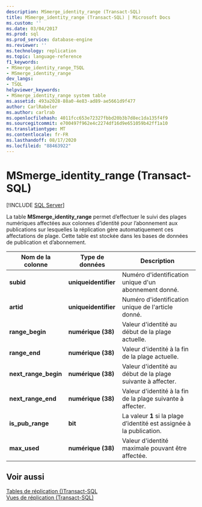 ```yaml
---
description: MSmerge_identity_range (Transact-SQL)
title: MSmerge_identity_range (Transact-SQL) | Microsoft Docs
ms.custom: ''
ms.date: 03/04/2017
ms.prod: sql
ms.prod_service: database-engine
ms.reviewer: ''
ms.technology: replication
ms.topic: language-reference
f1_keywords:
- MSmerge_identity_range_TSQL
- MSmerge_identity_range
dev_langs:
- TSQL
helpviewer_keywords:
- MSmerge_identity_range system table
ms.assetid: 493a2028-88a0-4e83-ad89-ae5661d9f477
author: CarlRabeler
ms.author: carlrab
ms.openlocfilehash: 4011fcc653e72327fbbd20b3b7d8ec1da135f4f9
ms.sourcegitcommit: e700497f962e4c2274df16d9e651059b42ff1a10
ms.translationtype: MT
ms.contentlocale: fr-FR
ms.lasthandoff: 08/17/2020
ms.locfileid: "88463922"
---
```

# <a name="msmerge_identity_range-transact-sql"></a>MSmerge_identity_range (Transact-SQL)
[!INCLUDE [SQL Server](../../includes/applies-to-version/sqlserver.md)]

  La table **MSmerge_identity_range** permet d’effectuer le suivi des plages numériques affectées aux colonnes d’identité pour l’abonnement aux publications sur lesquelles la réplication gère automatiquement ces affectations de plage. Cette table est stockée dans les bases de données de publication et d’abonnement.  
  
|Nom de la colonne|Type de données|Description|  
|-----------------|---------------|-----------------|  
|**subid**|**uniqueidentifier**|Numéro d'identification unique d'un abonnement donné.|  
|**artid**|**uniqueidentifier**|Numéro d'identification unique de l'article donné.|  
|**range_begin**|**numérique (38)**|Valeur d'identité au début de la plage actuelle.|  
|**range_end**|**numérique (38)**|Valeur d'identité à la fin de la plage actuelle.|  
|**next_range_begin**|**numérique (38)**|Valeur d'identité au début de la plage suivante à affecter.|  
|**next_range_end**|**numérique (38)**|Valeur d'identité à la fin de la plage suivante à affecter.|  
|**is_pub_range**|**bit**|La valeur **1** si la plage d’identité est assignée à la publication.|  
|**max_used**|**numérique (38)**|Valeur d'identité maximale pouvant être affectée.|  
  
## <a name="see-also"></a>Voir aussi  
 [Tables de réplication &#40;&#41;Transact-SQL ](../../relational-databases/system-tables/replication-tables-transact-sql.md)   
 [Vues de réplication &#40;Transact-SQL&#41;](../../relational-databases/system-views/replication-views-transact-sql.md)  
  
  
